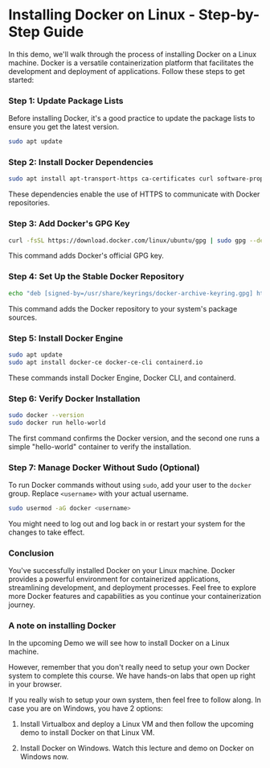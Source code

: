 # Installing Docker on Linux - Step-by-Step Guide

In this demo, we'll walk through the process of installing Docker on a Linux machine. Docker is a versatile containerization platform that facilitates the development and deployment of applications. Follow these steps to get started:

### Step 1: Update Package Lists

Before installing Docker, it's a good practice to update the package lists to ensure you get the latest version.

```bash
sudo apt update
```

### Step 2: Install Docker Dependencies

```bash
sudo apt install apt-transport-https ca-certificates curl software-properties-common
```

These dependencies enable the use of HTTPS to communicate with Docker repositories.

### Step 3: Add Docker's GPG Key

```bash
curl -fsSL https://download.docker.com/linux/ubuntu/gpg | sudo gpg --dearmor -o /usr/share/keyrings/docker-archive-keyring.gpg
```

This command adds Docker's official GPG key.

### Step 4: Set Up the Stable Docker Repository

```bash
echo "deb [signed-by=/usr/share/keyrings/docker-archive-keyring.gpg] https://download.docker.com/linux/ubuntu $(lsb_release -cs) stable" | sudo tee /etc/apt/sources.list.d/docker.list > /dev/null
```

This command adds the Docker repository to your system's package sources.

### Step 5: Install Docker Engine

```bash
sudo apt update
sudo apt install docker-ce docker-ce-cli containerd.io
```

These commands install Docker Engine, Docker CLI, and containerd.

### Step 6: Verify Docker Installation

```bash
sudo docker --version
sudo docker run hello-world
```

The first command confirms the Docker version, and the second one runs a simple "hello-world" container to verify the installation.

### Step 7: Manage Docker Without Sudo (Optional)

To run Docker commands without using `sudo`, add your user to the `docker` group. Replace `<username>` with your actual username.

```bash
sudo usermod -aG docker <username>
```

You might need to log out and log back in or restart your system for the changes to take effect.

### Conclusion

You've successfully installed Docker on your Linux machine. Docker provides a powerful environment for containerized applications, streamlining development, and deployment processes. Feel free to explore more Docker features and capabilities as you continue your containerization journey.

### A note on installing Docker
In the upcoming Demo we will see how to install Docker on a Linux machine.

However, remember that you don't really need to setup your own Docker system to complete this course. We have hands-on labs that open up right in your browser.



If you really wish to setup your own system, then feel free to follow along. In case you are on Windows, you have 2 options:



1. Install Virtualbox and deploy a Linux VM and then follow the upcoming demo to install Docker on that Linux VM.

2. Install Docker on Windows. Watch this lecture and demo on Docker on Windows now.